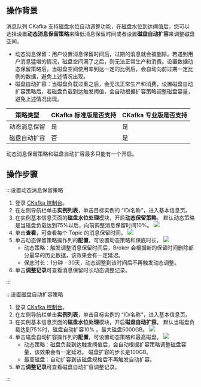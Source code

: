 ## 操作背景

消息队列 CKafka 支持磁盘水位自动调整功能，在磁盘水位到达阈值后，您可以选择设置**动态消息保留策略**来降低消息保留时间或者设置**磁盘自动扩容**来调整磁盘空间。

- 动态消息保留：用户设置消息保留时间后，过期的消息就会被删除。若遇到用户消息猛增的情况，磁盘空间满了之后，则无法正常生产和消费。设置数据动态保留策略后，当磁盘空间使用率到达一定的比例后，会自动向前过期一定比例的数据，避免上述情况出现。
- 磁盘自动扩容：当磁盘负载过重之后，会无法正常生产和消费，设置磁盘自动扩容策略后，若磁盘负载到达触发阈值，会自动根据扩容策略调整磁盘容量，避免上述情况出现。

| 策略类型     | CKafka 标准版是否支持 | CKafka 专业版是否支持 |
| ------------ | --------------------- | --------------------- |
| 动态消息保留 | 是                    | 是                    |
| 磁盘自动扩容 | 否                    | 是                    |



<dx-alert infotype="explain" title="">
动态消息保留策略和磁盘自动扩容最多只能有一个开启。
</dx-alert>



## 操作步骤

<dx-tabs>

:::设置动态消息保留策略

1. 登录 [CKafka 控制台](https://console.cloud.tencent.com/ckafka)。
2. 在左侧导航栏单击**实例列表**，单击目标实例的 “ID/名称”，进入基本信息页。
3. 在实例基本信息页面的**磁盘水位处理**模块，开启**动态保留策略**。
   <dx-alert infotype="explain" title="">
   默认动态策略是当磁盘负载达到75%以后，向前调整消息保留时间10%。
   </dx-alert>
   ![](https://qcloudimg.tencent-cloud.cn/raw/82b374ee4fb2dd064ff0692b4ed4e435.png)
4. 单击**查看**，可查看每个 Topic 的消息保留时间。
   ![](https://main.qcloudimg.com/raw/9debb1aedbdb65461f17788276ef0202.png)
5. 单击动态保留策略操作列的**配置**，可设置动态策略和保底时长。
   ![](https://qcloudimg.tencent-cloud.cn/raw/c88b23406c65a051658d9228ed8fa435.png)
   - 动态策略：触发调整消息保留时间后，Broker 会根据新的保留时间删除部分最早的历史数据，该效果会有一定延迟。
   - 保底时长：1分钟 - 30天，动态调整到该时间后不再触发动态调整。
6. 单击**调整记录**可查看消息保留时长动态调整记录。

:::

:::设置磁盘自动扩容策略

1. 登录 [CKafka 控制台](https://console.cloud.tencent.com/ckafka)。
2. 在左侧导航栏单击**实例列表**，单击目标实例的 “ID/名称”，进入基本信息页。
3. 在实例基本信息页面的**磁盘水位处理**模块，开启**磁盘自动扩容**。
   <dx-alert infotype="explain" title="">
   默认当磁盘负载达到75%时，磁盘自动扩容10% 。最大磁盘5000GB。
   </dx-alert>
   ![](https://qcloudimg.tencent-cloud.cn/raw/08f9777744008317839b92aed1e48022.png)
4. 单击磁盘自动扩容操作列的**配置**，可设置动态策略和最高磁盘。
   ![](https://qcloudimg.tencent-cloud.cn/raw/ee2b8b36740b0286491a3e751faa9cc9.png)
   - 动态策略：磁盘负载到达触发阈值后，会自动根据扩容策略调整磁盘容量，该效果会有一定延迟。
     <dx-alert infotype="explain" title="">
     磁盘扩容的步长是100GB。
     </dx-alert>
   - 最高磁盘：自动扩容到该磁盘规格后不再触发自动扩容。
5. 单击**调整记录**可查看磁盘自动扩容调整记录。

:::
</dx-tabs>
